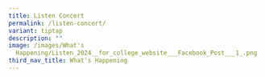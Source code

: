 ```yaml
---
title: Listen Concert
permalink: /listen-concert/
variant: tiptap
description: ""
image: /images/What's
  Happening/Listen_2024__for_college_website___Facebook_Post___1_.png
third_nav_title: What's Happening
---
```

